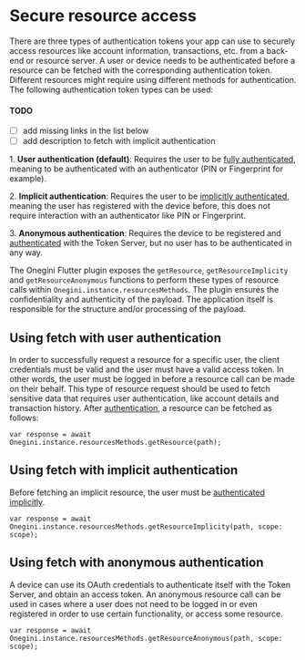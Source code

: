 # Secure resource access

There are three types of authentication tokens your app can use to securely access resources like account information, transactions, etc. from a back-end or resource server. A user or device needs to be authenticated before a resource can be fetched with the corresponding authentication token. Different resources might require using different methods for authentication. The following authentication token types can be used:

#### TODO
- [ ] add missing links in the list below
- [ ] add description to fetch with implicit authentication

1\. **User authentication (default)**: Requires the user to be [fully authenticated](), meaning to be authenticated with an authenticator (PIN or Fingerprint for example).

2\. **Implicit authentication**: Requires the user to be [implicitly authenticated](), meaning the user has registered with the device before, this does not require interaction with an authenticator like PIN or Fingerprint.

3\. **Anonymous authentication**: Requires the device to be registered and [authenticated]() with the Token Server, but no user has to be authenticated in any way.

The Onegini Flutter plugin exposes the `getResource`, `getResourceImplicity` and `getResourceAnonymous` functions to perform these types of resource calls within `Onegini.instance.resourcesMethods`. The plugin ensures the confidentiality and authenticity of the payload. The application itself is responsible for the structure and/or processing of the payload.

## Using fetch with user authentication

In order to successfully request a resource for a specific user, the client credentials must be valid and the user must have a valid access token. In other words, the user must be logged in before a resource call can be made on their behalf. This type of resource request should be used to fetch sensitive data that requires user authentication, like account details and transaction history. After [authentication](./4-user-authentication.md), a resource can be fetched as follows:

    var response = await Onegini.instance.resourcesMethods.getResource(path);

## Using fetch with implicit authentication

Before fetching an implicit resource, the user must be [authenticated implicitly]().

    var response = await Onegini.instance.resourcesMethods.getResourceImplicity(path, scope: scope);

## Using fetch with anonymous authentication

A device can use its OAuth credentials to authenticate itself with the Token Server, and obtain an access token. An anonymous resource call can be used in cases where a user does not need to be logged in or even registered in order to use certain functionality, or access some resource.

    var response = await Onegini.instance.resourcesMethods.getResourceAnonymous(path, scope: scope);

